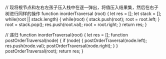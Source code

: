 
// 现将根节点和左右左孩子压入栈中在逐一弹出，将值压入结果集，然后在右子树进行同样的操作
function inorderTraversal (root) {
  let res = [];
  let stack = [];
  while(root || stack.length) {
    while(root) {
      stack.push(root);
      root = root.left;
    }
    root = stack.pop();
    res.push(root.val);
    root = root.right;
  }
  return res;
}

// 递归
function inorderTraversal(root) {
  let res = [];
  function postOrderTraversal(node) {
    if (node) {
      postOrderTraversal(node.left);      
      res.push(node.val);
      postOrderTraversal(node.right);
    }
  }
  postOrderTraversal(root);
  return res;
}